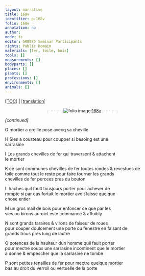 ```yaml
---
layout: narrative
title: 168v
identifier: p-168v
folio: 168v
annotation: no
author:
mode: tc
editor: GR8975 Seminar Participants
rights: Public Domain
materials: [fer, toile, bois]
tools: []
measurements: []
bodyparts: []
places: []
plants: []
professions: []
environments: []
animals: []
---
```


<p><a href="{{ site.baseurl }}/diplomatic/">[TOC]</a> | <a href="{{ site.baseurl }}/texts/p-168v_tl/" target="_blank">[translation]</a></p><div class="folio" align="center">- - - - - <a href="http://gallica.bnf.fr/ark:/12148/btv1b10500001g/f342.image" target="_blank"><img src="https://cu-mkp.github.io/2017-workshop-edition/assets/photo-icon.png" alt="folio image: " style="display:inline-block; margin-bottom:-3px;"/>168v</a> - - - - - </div>  
 
*[continued]*
  
G mortier a oreille pose avecq sa cheville
 
H Sies a cousteau pour coupper si besoing est une<br/> sarrasine
 
I Les grands chevilles de <span class="m">fer</span> qui traversent & attachent<br/> le mortier
 
K ce sont co<span class="exp">mmun</span>es chevilles de <span class="m">fer</span> toutes rondes & revestues de<br/> <span class="m">toile</span> comme tout le reste pour faire tourner les grands<br/> chevilles de <span class="m">fer</span> percees pres du bouton
 
L haches quil fault tousjours porter pour achever de<br/> rompte si par cas fortuit le mortier avoit laisse quelque<br/> chose entier
 
M un gros mail de <span class="m">bois</span> pour enfoncer ce que par les<br/> sies ou birons auroict este commance & affoibly
 
N sont grands taraires & virons de faiseur de roues<br/> pour couper doulcem<span class="exp">ent</span> une porte ou fenestre en faisant de<br/> grands trous pres lung de lautre
 
O potences de la haulteur dun homme quil fault porter<br/> pour mectre soubs une sarrasine incontinent que le mortier<br/> a donne & empescher que la sarrasine ne tombe
 
P sont petites tenailles de fer pour mectre quelque mortier<br/> bas au droit du verroil ou vertuelle de la porte
 

